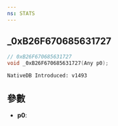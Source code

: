 ```yaml
---
ns: STATS
---
```

## _0xB26F670685631727

```c
// 0xB26F670685631727
void _0xB26F670685631727(Any p0);
```

```
NativeDB Introduced: v1493
```

## 參數
* **p0**:
